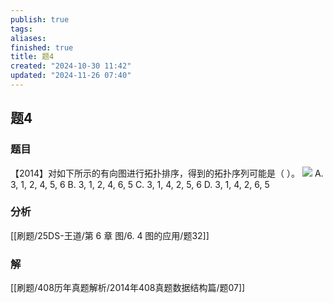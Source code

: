 ```yaml
---
publish: true
tags: 
aliases: 
finished: true
title: 题4
created: "2024-10-30 11:42"
updated: "2024-11-26 07:40"
---
```

## 题4
### 题目
【2014】对如下所示的有向图进行拓扑排序，得到的拓扑序列可能是（ ）。
![](https://img.hwenyi.live/202411261537609.webp)
A. 3, 1, 2, 4, 5, 6
B. 3, 1, 2, 4, 6, 5
C. 3, 1, 4, 2, 5, 6
D. 3, 1, 4, 2, 6, 5
### 分析
[[刷题/25DS-王道/第 6 章 图/6. 4 图的应用/题32]]
### 解
[[刷题/408历年真题解析/2014年408真题数据结构篇/题07]]